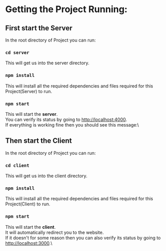 # Getting the Project Running:


## First start the Server

In the root directory of Project you can run:

### `cd server`
This will get us into the server directory. 

### `npm install`
This will install all the required dependencies and files required for this Project(Server) to run.

### `npm start`
This will start the **server**.\
You can verify its status by going to [http://localhost:4000](http://localhost:4000).\
If everything is working fine then you should see this message:\

## Then start the Client

In the root directory of Project you can run:

### `cd client`
This will get us into the client directory. 

### `npm install`
This will install all the required dependencies and files required for this Project(Client) to run.

### `npm start`
This will start the **client**.\
It will automatically redirect you to the website.\
If it doesn't for some reason then you can also verify its status by going to [http://localhost:3000](http://localhost:3000).\




